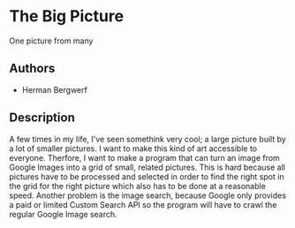 # The Big Picture
One picture from many

## Authors
- Herman Bergwerf

## Description
A few times in my life, I've seen somethink very cool; a large picture built by a lot of smaller pictures. I want to make this kind of art accessible to everyone. Therfore, I want to make a program that can turn an image from Google Images into a grid of small, related pictures. This is hard because all pictures have to be processed and selected in order to find the right spot in the grid for the right picture which also has to be done at a reasonable speed. Another problem is the image search, because Google only provides a paid or limited Custom Search API so the program will have to crawl the regular Google Image search.

